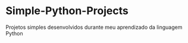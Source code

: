 # Simple-Python-Projects
Projetos simples desenvolvidos durante meu aprendizado da linguagem Python
